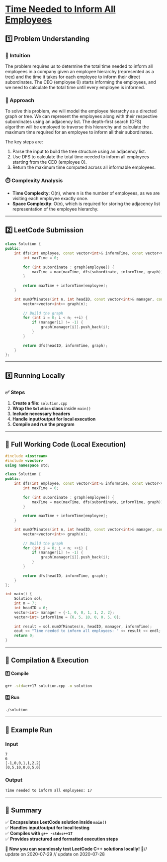 # **[Time Needed to Inform All Employees](https://leetcode.com/problems/time-needed-to-inform-all-employees/description/)**  

## **1️⃣ Problem Understanding**  
### **📌 Intuition**  
The problem requires us to determine the total time needed to inform all employees in a company given an employee hierarchy (represented as a tree) and the time it takes for each employee to inform their direct subordinates. The CEO (employee 0) starts informing the employees, and we need to calculate the total time until every employee is informed.

### **🚀 Approach**  
To solve this problem, we will model the employee hierarchy as a directed graph or tree. We can represent the employees along with their respective subordinates using an adjacency list. The depth-first search (DFS) algorithm will be employed to traverse this hierarchy and calculate the maximum time required for an employee to inform all their subordinates.

The key steps are:
1. Parse the input to build the tree structure using an adjacency list.
2. Use DFS to calculate the total time needed to inform all employees starting from the CEO (employee 0).
3. Return the maximum time computed across all informable employees.

### **⏱️ Complexity Analysis**  
- **Time Complexity**: O(n), where n is the number of employees, as we are visiting each employee exactly once.
- **Space Complexity**: O(n), which is required for storing the adjacency list representation of the employee hierarchy.

---  

## **2️⃣ LeetCode Submission**  
```cpp
class Solution {
public:
    int dfs(int employee, const vector<int>& informTime, const vector<vector<int>>& graph) {
        int maxTime = 0;
        
        for (int subordinate : graph[employee]) {
            maxTime = max(maxTime, dfs(subordinate, informTime, graph));
        }
        
        return maxTime + informTime[employee];
    }

    int numOfMinutes(int n, int headID, const vector<int>& manager, const vector<int>& informTime) {
        vector<vector<int>> graph(n);
        
        // Build the graph
        for (int i = 0; i < n; ++i) {
            if (manager[i] != -1) {
                graph[manager[i]].push_back(i);
            }
        }
        
        return dfs(headID, informTime, graph);
    }
};  
```  

---  

## **3️⃣ Running Locally**  
### **✅ Steps**  
1. **Create a file**: `solution.cpp`  
2. **Wrap the `Solution` class** inside `main()`  
3. **Include necessary headers**  
4. **Handle input/output for local execution**  
5. **Compile and run the program**  

---  

## **📝 Full Working Code (Local Execution)**  
```cpp
#include <iostream>
#include <vector>
using namespace std;

class Solution {
public:
    int dfs(int employee, const vector<int>& informTime, const vector<vector<int>>& graph) {
        int maxTime = 0;
        
        for (int subordinate : graph[employee]) {
            maxTime = max(maxTime, dfs(subordinate, informTime, graph));
        }
        
        return maxTime + informTime[employee];
    }

    int numOfMinutes(int n, int headID, const vector<int>& manager, const vector<int>& informTime) {
        vector<vector<int>> graph(n);
        
        // Build the graph
        for (int i = 0; i < n; ++i) {
            if (manager[i] != -1) {
                graph[manager[i]].push_back(i);
            }
        }
        
        return dfs(headID, informTime, graph);
    }
};

int main() {
    Solution sol;
    int n = 7;
    int headID = 6;
    vector<int> manager = {-1, 0, 0, 1, 1, 2, 2};
    vector<int> informTime = {0, 5, 10, 0, 0, 5, 0};
    
    int result = sol.numOfMinutes(n, headID, manager, informTime);
    cout << "Time needed to inform all employees: " << result << endl;
    return 0;
}  
```  

---  

## **🔧 Compilation & Execution**  
#### **1️⃣ Compile**  
```bash
g++ -std=c++17 solution.cpp -o solution
```  

#### **2️⃣ Run**  
```bash
./solution
```  

---  

## **🎯 Example Run**  
### **Input**  
```
7
6
[-1,0,0,1,1,2,2]
[0,5,10,0,0,5,0]
```  
### **Output**  
```
Time needed to inform all employees: 17
```  

---  

## **📌 Summary**  
✅ **Encapsulates LeetCode solution inside `main()`**  
✅ **Handles input/output for local testing**  
✅ **Compiles with `g++ -std=c++17`**  
✅ **Provides structured and formatted execution steps**  

🚀 **Now you can seamlessly test LeetCode C++ solutions locally!** 🚀// update on 2020-07-29
// update on 2020-07-28
